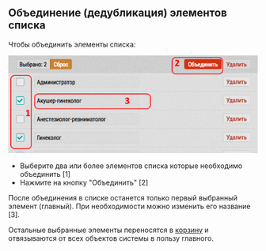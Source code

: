 ## Объединение (дедубликация) элементов списка

Чтобы объединить элементы списка:

![](../images/database-dict-merge.png)

  - Выберите два или более элементов списка которые необходимо объединить [1]
  - Нажмите на кнопку "Объединить" [2]

После объединения в списке останется только первый выбранный элемент (главный). 
При необходимости можно изменить его название [3].
 
Остальные выбранные элементы переносятся в [корзину](database-trash.md) и отвязываются от всех объектов системы в пользу главного.
